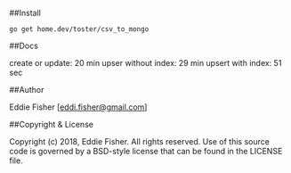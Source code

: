[godoc.org]: http://godoc.org/home.dev/toster/csv_to_mongo "godoc.org"

##Install

    go get home.dev/toster/csv_to_mongo

##Docs

create or update: 20 min
upser without index: 29 min
upsert with index: 51 sec

##Author

Eddie Fisher [eddi.fisher@gmail.com]

##Copyright & License

Copyright (c) 2018, Eddie Fisher.
All rights reserved.
Use of this source code is governed by a BSD-style license that can be
found in the LICENSE file.
